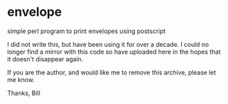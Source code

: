 # envelope
simple perl program to print envelopes using postscript

I did not write this, but have been using it for over a decade. I could
no longer find a mirror with this code so have uploaded here in the
hopes that it doesn't disappear again.

If you are the author, and would like me to remove this archive, please
let me know.

Thanks,
Bill
